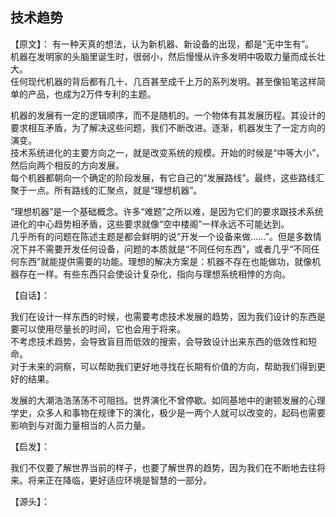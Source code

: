## 技术趋势

【原文】：
有一种天真的想法，认为新机器、新设备的出现，都是“无中生有”。  
机器在发明家的头脑里诞生时，很弱小，然后慢慢从许多发明中吸取力量而成长壮大。  
任何现代机器的背后都有几十、几百甚至成千上万的系列发明。甚至像铅笔这样简单的产品，也成为2万件专利的主题。  

机器的发展有一定的逻辑顺序，而不是随机的。一个物体有其发展历程。其设计的要求相互矛盾，为了解决这些问题，我们不断改进。逐渐，机器发生了一定方向的演变。  
技术系统进化的主要方向之一，就是改变系统的规模。开始的时候是“中等大小”，然后向两个相反的方向发展。  
每个机器都朝向一个确定的阶段发展，有它自己的“发展路线”。最终，这些路线汇聚于一点。所有路线的汇聚点，就是“理想机器”。  

“理想机器”是一个基础概念。许多“难题”之所以难，是因为它们的要求跟技术系统进化的中心趋势相矛盾，这些要求就像“空中楼阁”一样永远不可能达到。  
几乎所有的问题在陈述主题是都会鲜明的说“开发一个设备来做……”。但是多数情况下并不需要开发任何设备，问题的本质就是“不同任何东西”，或者几乎“不同任何东西”就能提供需要的功能。理想的解决方案是：机器不存在也能做功，就像机器存在一样。有些东西只会使设计复杂化，指向与理想系统相悖的方向。

【自话】：

我们在设计一样东西的时候，也需要考虑技术发展的趋势，因为我们设计的东西是要可以使用尽量长的时间，它也会用于将来。  
不考虑技术趋势，会导致盲目而低效的搜索，会导致设计出来东西的低效性和短命。  
对于未来的洞察，可以帮助我们更好地寻找在长期有价值的方向，帮助我们得到更好的结果。

发展的大潮浩浩荡荡不可阻挡。世界演化不曾停歇。如同基地中的谢顿发展的心理学史，众多人和事物在规律下的演化，极少是一两个人就可以改变的，起码也需要影响到与对面力量相当的人员力量。

【启发】：

我们不仅要了解世界当前的样子，也要了解世界的趋势，因为我们在不断地去往将来。将来正在降临，更好适应环境是智慧的一部分。  


【源头】：